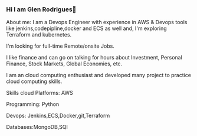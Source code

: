 ### Hi I am Glen Rodrigues👋
About me:
I am a Devops Engineer with experience in AWS & Devops tools like jenkins,codepipline,docker and ECS as well and, I'm exploring Terraform and kubernetes.

I'm looking for full-time Remote/onsite Jobs.

I like finance and can go on talking for hours about Investment, Personal Finance, Stock Markets, Global Economies, etc.

I am an cloud computing enthusiast and developed many project to practice cloud computing skills.


Skills
cloud Platforms: AWS

Programming: Python 

Devops: Jenkins,ECS,Docker,git,Terraform

Databases:MongoDB,SQl




<!--
**Glenrodrigues/GlenRodrigues** is a ✨ _special_ ✨ repository because its `README.md` (this file) appears on your GitHub profile.

Here are some ideas to get you started:

- 🔭 I’m currently working on ...
- 🌱 I’m currently learning ...
- 👯 I’m looking to collaborate on ...
- 🤔 I’m looking for help with ...
- 💬 Ask me about ...
- 📫 How to reach me: ...
- 😄 Pronouns: ...
- ⚡ Fun fact: ...
-->
